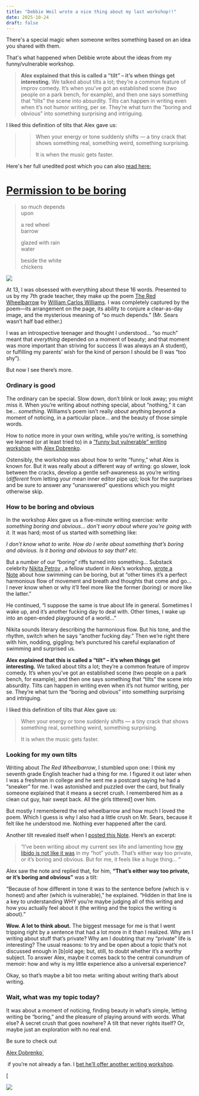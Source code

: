 ```yaml
---
title: "Debbie Weil wrote a nice thing about my last workshop!!"
date: 2025-10-24
draft: false
---
```


There's a special magic when someone writes something based on an idea you shared with them. 

That's what happened when Debbie wrote about the ideas from my funny/vulnerable workshop. 


>**Alex explained that this is called a “tilt” – it’s when things get interesting.** We talked about tilts a lot; they’re a common feature of improv comedy. It’s when you’ve got an established scene (two people on a park bench, for example), and then one says something that “tilts” the scene into absurdity. Tilts can happen in writing even when it’s not humor writing, per se. They’re what turn the “boring and obvious” into something surprising and intriguing.
>
I liked this definition of tilts that Alex gave us:
>
>> When your energy or tone suddenly shifts — a tiny crack that shows something real, something weird, something surprising.
>>
>> It is when the music gets faster.

Here's her full unedited post which you can also [read here:](https://debbieweil.substack.com/p/permission-to-be-boring) 


# [Permission to be boring](https://debbieweil.substack.com/p/permission-to-be-boring)


> so much depends  
> upon
> 
> a red wheel  
> barrow
> 
> glazed with rain  
> water
> 
> beside the white  
> chickens



![](https://substackcdn.com/image/fetch/$s_!CHkP!,w_1456,c_limit,f_auto,q_auto:good,fl_progressive:steep/https%3A%2F%2Fsubstack-post-media.s3.amazonaws.com%2Fpublic%2Fimages%2Fe77426ef-4d87-406a-b067-78afd2d3ac22_1440x1288.jpeg)




At 13, I was obsessed with everything about these 16 words. Presented to us by my 7th grade teacher, they make up the poem [The Red Wheelbarrow](https://www.poetryfoundation.org/poems/45502/the-red-wheelbarrow) by [William Carlos Williams](https://www.poetryfoundation.org/poets/william-carlos-williams). I was completely captured by the poem—its arrangement on the page, its ability to conjure a clear-as-day image, and the mysterious meaning of “so much depends.” (Mr. Sears wasn’t half bad either.)

I was an introspective teenager and thought I understood… “so much” meant that _everything_ depended on a moment of beauty; and that moment was more important than striving for success (I was always an A student), or fulfilling my parents’ wish for the kind of person I should be (I was “too shy”).

But now I see there’s more.

### Ordinary is good

The ordinary can be special. Slow down, don’t blink or look away; you might miss it. When you’re writing about nothing special, about “nothing,” it can be… _something_. Williams’s poem isn’t really _about_ anything beyond a moment of noticing, in a particular place… and the beauty of those simple words.

How to notice more in your own writing, while you’re writing, is something we learned (or at least tried to) in a [”funny but vulnerable” writing workshop](https://docs.google.com/document/d/1KCsUmIrK13kHhg5yzK4VDq5Dv-SOZwER56ISzgOtS7s/edit?usp=sharing) with [Alex Dobrenko](https://open.substack.com/users/554653-alex-dobrenko?utm_source=mentions). 

Ostensibly, the workshop was about how to write “funny,” what Alex is known for. But it was really about a different way of writing: go slower, look between the cracks, develop a gentle self-awareness as you’re writing (_different_ from letting your mean inner editor pipe up); look for the surprises and be sure to answer any “unanswered” questions which you might otherwise skip.

### How to be boring and obvious

In the workshop Alex gave us a five-minute writing exercise: _write something boring and obvious_… _don’t worry about where you’re going with it._ It was hard; most of us started with something like:

_I don’t know what to write. How do I write about something that’s boring and obvious. Is it boring and obvious to say that? etc._

But a number of our “boring” riffs turned into something… Substack celebrity [Nikita Petrov](https://open.substack.com/users/3307905-nikita-petrov?utm_source=mentions) , a fellow student in Alex’s workshop, [wrote a Note](https://substack.com/@psychopolitica/note/c-165847506?r=1go6c&utm_source=notes-share-action&utm_medium=web) about how swimming can be boring, but at “other times it’s a perfect harmonious flow of movement and breath and thoughts that come and go… I never know when or why it’ll feel more like the former (boring) or more like the latter.”

He continued, “I suppose the same is true about life in general. Sometimes I wake up, and it’s another fucking day to deal with. Other times, I wake up into an open-ended playground of a world…”  
  
Nikita sounds literary describing the harmonious flow. But his tone, and the rhythm, switch when he says “another fucking day.” Then we’re right there with him, nodding, giggling; he’s punctured his careful explanation of swimming and surprised us.

**Alex explained that this is called a “tilt” – it’s when things get interesting.** We talked about tilts a lot; they’re a common feature of improv comedy. It’s when you’ve got an established scene (two people on a park bench, for example), and then one says something that “tilts” the scene into absurdity. Tilts can happen in writing even when it’s not humor writing, per se. They’re what turn the “boring and obvious” into something surprising and intriguing.

I liked this definition of tilts that Alex gave us:

> When your energy or tone suddenly shifts — a tiny crack that shows something real, something weird, something surprising.
> 
> It is when the music gets faster.

### **Looking for my own tilts**

Writing about _The Red Wheelbarrow_, I stumbled upon one: I think my seventh grade English teacher had a thing for me. I figured it out later when I was a freshman in college and he sent me a postcard saying he had a “sneaker” for me. I was astonished and puzzled over the card, but finally someone explained that it means a secret crush. I remembered him as a clean cut guy, hair swept back. All the girls tittered[1](https://debbieweil.substack.com/p/permission-to-be-boring#footnote-1-176253321) over him.

But mostly I remembered the red wheelbarrow and how much I loved the poem. Which I guess is why I also had a little crush on Mr. Sears, because it felt like he understood me. Nothing ever happened after the card.

Another tilt revealed itself when I [posted this Note](https://substack.com/@debbieweil/note/c-165431233?r=1go6c&utm_source=notes-share-action&utm_medium=web). Here’s an excerpt:

> “I’ve been writing about my current sex life and lamenting how [my libido is not like it was](https://debbieweil.substack.com/p/sex-at-73-low-libido-an-unhelpful) in my “hot” youth. That’s either way too private, or it’s boring and obvious. But for me, it feels like a huge thing… “

Alex saw the note and replied that, for him, **“That’s either way too private, or it’s boring and obvious”** was a tilt:

“Because of how different in tone it was to the sentence before (which is v honest) and after (which is vulnerable),” he explained. “Hidden in that line is a key to understanding WHY you’re maybe judging all of this writing and how you actually feel about it (the writing and the topics the writing is about).”

**Wow. A lot to think about.** The biggest message for me is that I went tripping right by a sentence that had a lot more in it than I realized. Why am I writing about stuff that’s private? Why am I doubting that my “private” life is interesting? The usual reasons: to try and be open about a topic that’s not discussed enough in [b]old age; but, still, to doubt whether it’s a worthy subject. To answer Alex, maybe it comes back to the central conundrum of memoir: how and why is my little experience also a universal experience?

Okay, so that’s maybe a bit too meta: writing about writing that’s about writing.

### **Wait, what was my topic today?**

It was about a moment of noticing, finding beauty in what’s simple, letting writing be “boring,” and the pleasure of playing around with words. What else? A secret crush that goes nowhere? A tilt that never rights itself? Or, maybe just an exploration with no real end.

Be sure to check out 

[Alex Dobrenko`](https://open.substack.com/users/554653-alex-dobrenko?utm_source=mentions)

 if you’re not already a fan. I [bet he’ll offer another writing workshop](https://bat.kit.com/funny-cuz-its-true).

[

![](https://substackcdn.com/image/fetch/$s_!ypiE!,w_1456,c_limit,f_auto,q_auto:good,fl_progressive:steep/https%3A%2F%2Fsubstack-post-media.s3.amazonaws.com%2Fpublic%2Fimages%2F41befeee-b47d-4e7d-a4da-5eae17eeafa2_1344x256.png)

